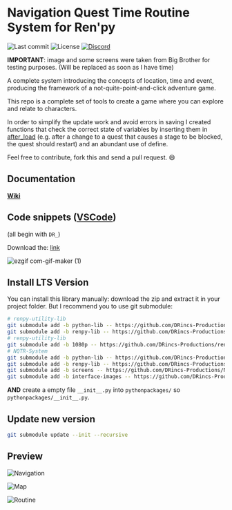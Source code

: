 # Navigation Quest Time Routine System for Ren'py

![Last commit](https://img.shields.io/github/last-commit/DRincs-Productions/NQTR-System)
![License](https://img.shields.io/github/license/DRincs-Productions/NQTR-System)
<span class="discord">
<a href="https://discord.gg/5UFPjP9" title="Discord"><img src="https://img.shields.io/discord/688162156151439536" alt="Discord" /></a>
</span>

**IMPORTANT**: image and some screens were taken from Big Brother for testing purposes. (Will be replaced as soon as I have time)

A complete system introducing the concepts of location, time and event, producing the framework of a not-quite-point-and-click adventure game.

This repo is a complete set of tools to create a game where you can explore and relate to characters.

In order to simplify the update work and avoid errors in saving I created functions that check the correct state of variables by inserting them in [after_load](game/tool/core.rpy#L1) (e.g. after a change to a quest that causes a stage to be blocked, the quest should restart) and an abundant use of define.

Feel free to contribute, fork this and send a pull request. 😄

## Documentation

**[Wiki](https://github.com/DRincs-Productions/NQTR-System/wiki)**

## Code snippets ([VSCode](https://code.visualstudio.com/))

(all begin with `DR_`)

Download the: [link](https://github.com/DRincs-Productions/NQTR-System/releases/tag/code-snippets%2Fv2.0.0)

![ezgif com-gif-maker (1)](https://user-images.githubusercontent.com/67595890/179365279-0d0b6d45-0048-4a0d-8c6d-9571b9c328f4.gif)

## Install LTS Version

You can install this library manually: download the zip and extract it in your project folder.
But I recommend you to use git submodule:

```bash
# renpy-utility-lib
git submodule add -b python-lib -- https://github.com/DRincs-Productions/renpy-utility-lib 'pythonpackages/renpy_utility'
git submodule add -b renpy-lib -- https://github.com/DRincs-Productions/renpy-utility-lib 'game/renpy_utility_tool'
# renpy-utility-lib
git submodule add -b 1080p -- https://github.com/DRincs-Productions/renpy-screens-style 'game/screens_style'
# NQTR-System
git submodule add -b python-lib -- https://github.com/DRincs-Productions/NQTR-System 'pythonpackages/nqtr'
git submodule add -b renpy-lib -- https://github.com/DRincs-Productions/NQTR-System 'game/nqtr_tool'
git submodule add -b screens -- https://github.com/DRincs-Productions/NQTR-System 'game/nqtr_screens'
git submodule add -b interface-images -- https://github.com/DRincs-Productions/NQTR-System 'game/nqtr_interface'

```

**AND** create a empty file `__init__.py` into `pythonpackages/` so `pythonpackages/__init__.py`.

## Update new version

```bash
git submodule update --init --recursive

```

## Preview

![Navigation](https://user-images.githubusercontent.com/67595890/178109985-6244ffe0-a7d6-426e-a26b-ac93ad8a300a.jpg)

![Map](https://user-images.githubusercontent.com/67595890/178110045-34cd7b96-5010-48bb-89a0-5598d5848fb0.jpg)

![Routine](https://user-images.githubusercontent.com/67595890/178110207-3b0d2932-dd08-4937-8897-47b65c70b33d.jpg)
